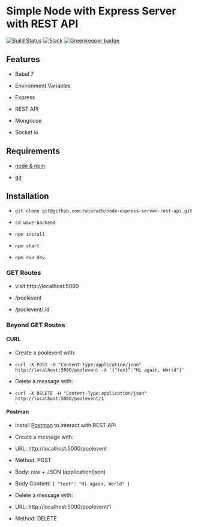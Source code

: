 # Simple Node with Express Server with REST API

  

[![Build Status](https://travis-ci.org/rwieruch/node-express-server-rest-api.svg?branch=master)](https://travis-ci.org/rwieruch/node-express-server-rest-api) [![Slack](https://slack-the-road-to-learn-react.wieruch.com/badge.svg)](https://slack-the-road-to-learn-react.wieruch.com/) [![Greenkeeper badge](https://badges.greenkeeper.io/rwieruch/node-express-server-rest-api.svg)](https://greenkeeper.io/)

  



  

## Features

  

* Babel 7

* Environment Variables

* Express

* REST API

* Mongoose

* Socket io

  

## Requirements

  

*  [node & npm](https://nodejs.org/en/)

*  [git](https://www.robinwieruch.de/git-essential-commands/)

  

## Installation

  

*  `git clone git@github.com:rwieruch/node-express-server-rest-api.git`

*  `cd wave-backend`

*  `npm install`

*  `npm start`

*  `npm run dev`


  

### GET Routes

  

* visit http://localhost:5000

* /poolevent

* /poolevent/:id

  

### Beyond GET Routes

  

#### CURL

  

* Create a poolevent with:

*  `curl -X POST -H "Content-Type:application/json" http://localhost:5000/poolevent -d '{"text":"Hi again, World"}'`

* Delete a message with:

*  `curl -X DELETE -H "Content-Type:application/json" http://localhost:5000/poolevent/1`

  

#### Postman

  

* Install [Postman](https://www.getpostman.com/apps) to interact with REST API

* Create a message with:

* URL: http://localhost:5000/poolevent

* Method: POST

* Body: raw + JSON (application/json)

* Body Content: `{ "text": "Hi again, World" }`

* Delete a message with:

* URL: http://localhost:5000/poolevent/1

* Method: DELETE
